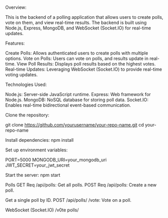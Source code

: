 Overview:

This is the backend of a polling application that allows users to create polls, vote on them, and view real-time results. The backend is built using Node.js, Express, MongoDB, and WebSocket (Socket.IO) for real-time updates.

Features:

Create Polls: Allows authenticated users to create polls with multiple options.
Vote on Polls: Users can vote on polls, and results update in real-time.
View Poll Results: Displays poll results based on the highest votes.
Real-time Updates: Leveraging WebSocket (Socket.IO) to provide real-time voting updates.

Technologies Used:

Node.js: Server-side JavaScript runtime.
Express: Web framework for Node.js.
MongoDB: NoSQL database for storing poll data.
Socket.IO: Enables real-time bidirectional event-based communication.

Clone the repository:

git clone https://github.com/yourusername/your-repo-name.git
cd your-repo-name

Install dependencies:
npm install

Set up environment variables:

PORT=5000
MONGODB_URI=your_mongodb_uri
JWT_SECRET=your_jwt_secret

Start the server:
npm start

Polls
GET Req /api/polls: Get all polls.
POST Req /api/polls: Create a new poll.

Get a single poll by ID.
POST /api/polls/
/vote: Vote on a poll.

WebSocket (Socket.IO)
/v0te polls/
